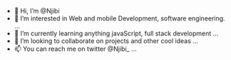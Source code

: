 - 👋 Hi, I’m @Njibi
- 👀 I’m interested in Web and mobile Development, software engineering. ...
- 🌱 I’m currently learning anything javaScript, full stack development ...
- 💞️ I’m looking to collaborate on projects and other cool ideas  ...
- 📫 You can reach me on twitter @Njibi_ ...

<!---
Njibi/Njibi is a ✨ special ✨ repository because its `README.md` (this file) appears on your GitHub profile.
You can click the Preview link to take a look at your changes.
--->
